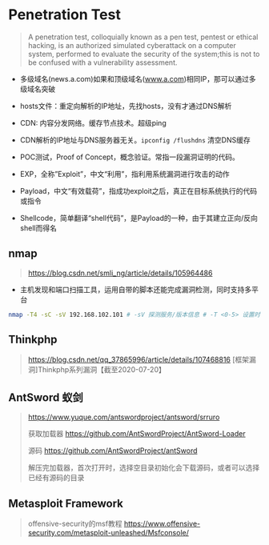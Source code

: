 

# Penetration Test

> A penetration test, colloquially known as a pen test, pentest or ethical hacking, is an authorized simulated cyberattack on a computer system, performed to evaluate the security of the system;this is not to be confused with a vulnerability assessment.



- 多级域名(news.a.com)如果和顶级域名(www.a.com)相同IP，那可以通过多级域名突破
- hosts文件：重定向解析的IP地址，先找hosts，没有才通过DNS解析
- CDN: 内容分发网络。缓存节点技术。超级ping
- CDN解析的IP地址与DNS服务器无关。`ipconfig /flushdns` 清空DNS缓存





- POC测试，Proof of Concept，概念验证。常指一段漏洞证明的代码。
- EXP，全称”Exploit”，中文“利用”，指利用系统漏洞进行攻击的动作
- Payload，中文“有效载荷”，指成功exploit之后，真正在目标系统执行的代码或指令
- Shellcode，简单翻译“shell代码”，是Payload的一种，由于其建立正向/反向shell而得名



## nmap

> https://blog.csdn.net/smli_ng/article/details/105964486

- 主机发现和端口扫描工具，运用自带的脚本还能完成漏洞检测，同时支持多平台

```bash
nmap -T4 -sC -sV 192.168.102.101 # -sV 探测服务/版本信息 # -T <0-5> 设置时间模板,值越小，IDS报警几率越低 # -sC: 等效于 --script=default
```





## Thinkphp

> https://blog.csdn.net/qq_37865996/article/details/107468816    [框架漏洞]Thinkphp系列漏洞【截至2020-07-20】





## AntSword 蚁剑

> https://www.yuque.com/antswordproject/antsword/srruro
>
> 获取加载器 https://github.com/AntSwordProject/AntSword-Loader
>
> 源码 https://github.com/AntSwordProject/antSword
>
> 解压完加载器，首次打开时，选择空目录初始化会下载源码，或者可以选择已经有源码的目录





## Metasploit Framework

> offensive-security的msf教程 https://www.offensive-security.com/metasploit-unleashed/Msfconsole/
>
> 

